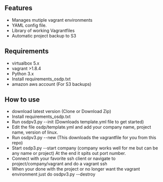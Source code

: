 ## Features
- Manages mutiple vagrant environments
- YAML config file. 
- Library of working Vagrantfiles
- Automatic project backup to S3

## Requirements
- virtualbox 5.x
- vagrant >1.8.4
- Python 3.x
- Install requirements_osdp.txt
- amazon aws account (For S3 backups) 


## How to use
- download latest version (Clone or Download Zip) 
- Install requirements_osdp.txt
- Run osdpv3.py --init (Downloads template.yml file to get started)
- Edit the file osdp/template.yml and add your company name, project name, version of linux.
- Run osdpv3.py --new (This downloads the vagrantfile for you from this repo)
- Start osdp3.py --start company (company works well for me but can be any name or project) At the end it spits out port number.
- Connect with your favorite ssh client or navigate to project/company/vagrant and do a vagrant ssh
- When your done with the project or no longer want the vagrant environment just do osdpv3.py --destroy
